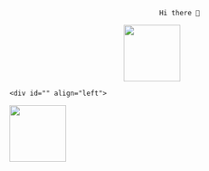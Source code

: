                                          Hi there 👋      


   <div id="header" align="center">
  <img src="https://media.giphy.com/media/M9gbBd9nbDrOTu1Mqx/giphy.gif" width="100"/>
</div>
 
  
    <div id="" align="left">
  <img src=https://media.giphy.com/media/YnS7j9pwnECXLMrI4t/giphy.gif width="100"  />
</div>
   
